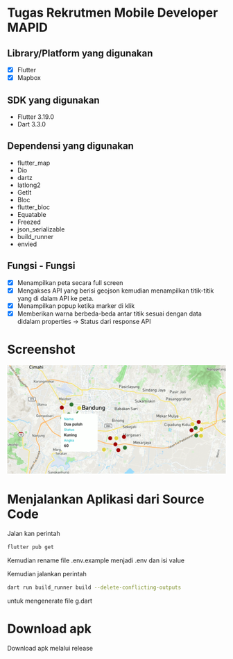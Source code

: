 # Tugas Rekrutmen Mobile Developer MAPID

## Library/Platform yang digunakan
- [x] Flutter
- [x] Mapbox

## SDK yang digunakan
- Flutter 3.19.0
- Dart 3.3.0

## Dependensi yang digunakan
-  flutter_map
-  Dio
-  dartz
-  latlong2 
-  GetIt
-  Bloc
-  flutter_bloc
-  Equatable
-  Freezed
-  json_serializable
-  build_runner
-  envied

## Fungsi - Fungsi
- [x] Menampilkan peta secara full screen
- [x] Mengakses API yang berisi geojson kemudian menampilkan titik-titik yang di dalam API ke
peta.
- [x] Menampilkan popup ketika marker di klik
- [x] Memberikan warna berbeda-beda antar titik sesuai dengan data didalam properties ->
Status dari response API

# Screenshot
<img src="/sceenshot/Screenshot1.png">


# Menjalankan Aplikasi dari Source Code
Jalan kan perintah
```bash
flutter pub get
```
Kemudian rename file .env.example menjadi .env dan isi value

Kemudian jalankan perintah
```bash
dart run build_runner build --delete-conflicting-outputs
```
untuk mengenerate file g.dart

# Download apk
Download apk melalui release
